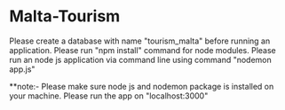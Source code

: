 # Malta-Tourism
Please create a database with name "tourism_malta" before running an application.
Please run "npm install" command for node modules.
Please run an node js application via command line using command 
"nodemon app.js"

**note:- Please make sure node js and nodemon package is installed on your machine.
Please run the app on "localhost:3000"

